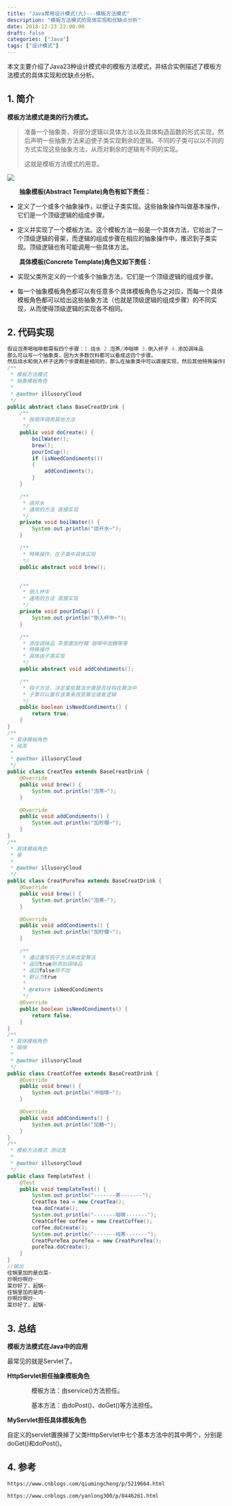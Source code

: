 ```yaml
---
title: "Java常用设计模式(九)---模板方法模式"
description: "模板方法模式的具体实现和优缺点分析"
date: 2018-12-23 22:00:00
draft: false
categories: ["Java"]
tags: ["设计模式"]
---
```


本文主要介绍了Java23种设计模式中的模板方法模式，并结合实例描述了模板方法模式的具体实现和优缺点分析。

<!--more-->



## 1. 简介

**模板方法模式是类的行为模式。**

>  准备一个抽象类，将部分逻辑以具体方法以及具体构造函数的形式实现，然后声明一些抽象方法来迫使子类实现剩余的逻辑。不同的子类可以以不同的方式实现这些抽象方法，从而对剩余的逻辑有不同的实现。
>
>  这就是模板方法模式的用意。

![](https://github.com/barrypt/blog/raw/master/images/java/designpattern/template.png)

　　**抽象模板(Abstract Template)角色有如下责任：**

* 定义了一个或多个抽象操作，以便让子类实现。这些抽象操作叫做基本操作，它们是一个顶级逻辑的组成步骤。

* 定义并实现了一个模板方法。这个模板方法一般是一个具体方法，它给出了一个顶级逻辑的骨架，而逻辑的组成步骤在相应的抽象操作中，推迟到子类实现。顶级逻辑也有可能调用一些具体方法。

　　**具体模板(Concrete Template)角色又如下责任：**

* 实现父类所定义的一个或多个抽象方法，它们是一个顶级逻辑的组成步骤。

* 每一个抽象模板角色都可以有任意多个具体模板角色与之对应，而每一个具体模板角色都可以给出这些抽象方法（也就是顶级逻辑的组成步骤）的不同实现，从而使得顶级逻辑的实现各不相同。

## 2. 代码实现

```java
假设泡茶喝咖啡都需有四个步骤：1.烧水 2.泡茶/冲咖啡 3.倒入杯子 4.添加调味品
那么可以写一个抽象类，因为大多数饮料都可以看成这四个步骤。
然后烧水和倒入杯子这两个步骤都是相同的，那么在抽象类中可以直接实现，然后其他特殊操作则由子类具体实现。
/**
 * 模板方法模式
 * 抽象模板角色
 *
 * @author illusoryCloud
 */
public abstract class BaseCreatDrink {
    /**
     * 按顺序调用其他方法
     */
    public void doCreate() {
        boilWater();
        brew();
        pourInCup();
        if (isNeedCondiments())
        {
            addCondiments();
        }
    }

    /**
     * 烧开水
     * 通用的方法 直接实现
     */
    private void boilWater() {
        System.out.println("烧开水~");
    }

    /**
     * 特殊操作，在子类中具体实现
     */
    public abstract void brew();


    /**
     * 倒入杯中
     * 通用的方法 直接实现
     */
    private void pourInCup() {
        System.out.println("倒入杯中~");
    }

    /**
     * 添加调味品 茶里面加柠檬 咖啡中加糖等等
     * 特殊操作
     * 具体由子类实现
     */
    public abstract void addCondiments();

    /**
     * 钩子方法，决定某些算法步骤是否挂钩在算法中
     * 子类可以重写该类来改变算法或者逻辑
     */
    public boolean isNeedCondiments() {
        return true;
    }
}
/**
 * 具体模板角色
 * 纯茶
 *
 * @author illusoryCloud
 */
public class CreatTea extends BaseCreatDrink {
    @Override
    public void brew() {
        System.out.println("泡茶~");
    }

    @Override
    public void addCondiments() {
        System.out.println("加柠檬~");
    }
}
/**
 * 具体模板角色
 * 茶
 *
 * @author illusoryCloud
 */
public class CreatPureTea extends BaseCreatDrink {
    @Override
    public void brew() {
        System.out.println("泡茶~");
    }

    @Override
    public void addCondiments() {
        System.out.println("加柠檬~");
    }

    /**
     * 通过重写钩子方法来改变算法
     * 返回true则添加调味品
     * 返回false则不加
     * 默认为true
     *
     * @return isNeedCondiments
     */
    @Override
    public boolean isNeedCondiments() {
        return false;
    }
}
/**
 * 具体模板角色
 * 咖啡
 *
 * @author illusoryCloud
 */
public class CreatCoffee extends BaseCreatDrink {
    @Override
    public void brew() {
        System.out.println("冲咖啡~");
    }

    @Override
    public void addCondiments() {
        System.out.println("加糖~");
    }
}
/**
 * 模板方法模式 测试类
 *
 * @author illusoryCloud
 */
public class TemplateTest {
    @Test
    public void templateTest() {
        System.out.println("-------茶-------");
        CreatTea tea = new CreatTea();
        tea.doCreate();
        System.out.println("-------咖啡-------");
        CreatCoffee coffee = new CreatCoffee();
        coffee.doCreate();
        System.out.println("-------纯茶-------");
        CreatPureTea pureTea = new CreatPureTea();
        pureTea.doCreate();
    }
}
//输出
往锅里加的是白菜~
炒啊炒啊炒~
菜炒好了，起锅~
往锅里加的是肉~
炒啊炒啊炒~
菜炒好了，起锅~
```

## 3. 总结

**模板方法模式在Java中的应用**

最常见的就是Servlet了。

**HttpServlet担任抽象模板角色**

　　　　模板方法：由service()方法担任。

　　　　基本方法：由doPost()、doGet()等方法担任。

**MyServlet担任具体模板角色**

自定义的servlet置换掉了父类HttpServlet中七个基本方法中的其中两个，分别是doGet()和doPost()。

## 4. 参考

`https://www.cnblogs.com/qiumingcheng/p/5219664.html`

`https://www.cnblogs.com/yanlong300/p/8446261.html`